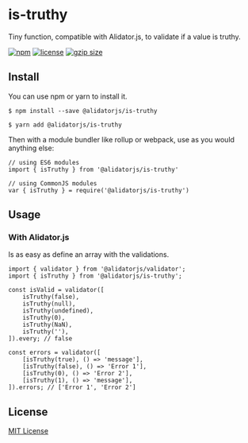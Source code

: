 # is-truthy

Tiny function, compatible with Alidator.js, to validate if a value is truthy.

[![npm](https://img.shields.io/npm/v/@alidatorjs/is-truthy.svg)](http://npm.im/@alidatorjs/is-truthy)
[![license](https://img.shields.io/npm/l/@alidatorjs/is-truthy.svg)](https://github.com/gc-victor/alidatorjs/blob/master/LICENSE.md)
[![gzip size](http://img.badgesize.io/https://unpkg.com/@alidatorjs/is-truthy?compression=gzip)](https://unpkg.com/@alidatorjs/is-truthy)

## Install

You can use npm or yarn to install it.

`$ npm install --save @alidatorjs/is-truthy`

`$ yarn add @alidatorjs/is-truthy`

Then with a module bundler like rollup or webpack, use as you would anything else:

```
// using ES6 modules
import { isTruthy } from '@alidatorjs/is-truthy'

// using CommonJS modules
var { isTruthy } = require('@alidatorjs/is-truthy')
```

## Usage

### With Alidator.js

Is as easy as define an array with the validations.

```
import { validator } from '@alidatorjs/validator';
import { isTruthy } from '@alidatorjs/is-truthy';

const isValid = validator([
    isTruthy(false),
    isTruthy(null),
    isTruthy(undefined),
    isTruthy(0),
    isTruthy(NaN),
    isTruthy(''),
]).every; // false

const errors = validator([
    [isTruthy(true), () => 'message'],
    [isTruthy(false), () => 'Error 1'],
    [isTruthy(0), () => 'Error 2'],
    [isTruthy(1), () => 'message'],
]).errors; // ['Error 1', 'Error 2']
```

## License

[MIT License](https://github.com/gc-victor/alidatorjs/blob/master/LICENSE.md)
